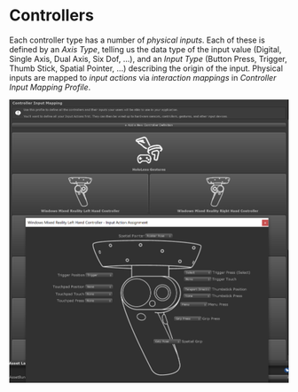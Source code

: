 # Controllers

Each controller type has a number of *physical inputs*. Each of these is defined by an *Axis Type*, telling us the data type of the input value (Digital, Single Axis, Dual Axis, Six Dof, ...), and an *Input Type* (Button Press, Trigger, Thumb Stick, Spatial Pointer, ...) describing the origin of the input. Physical inputs are mapped to *input actions* via *interaction mappings* in *Controller Input Mapping Profile*.

<img src="../../External/ReadMeImages/Input/ControllerInputMapping.png" style="max-width:100%;">